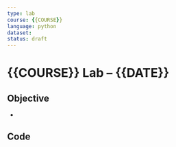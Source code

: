 ```yaml
---
type: lab
course: {{COURSE}}
language: python
dataset: 
status: draft
---
```


# {{COURSE}} Lab – {{DATE}}

## Objective
- 

## Code
```python

```
